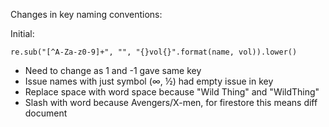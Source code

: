 Changes in key naming conventions:

Initial: 
```
re.sub("[^A-Za-z0-9]+", "", "{}vol{}".format(name, vol)).lower()
```

- Need to change as 1 and -1 gave same key
- Issue names with just symbol (∞, ½) had empty issue in key
- Replace space with word space because "Wild Thing" and "WildThing"
- Slash with word because Avengers/X-men, for firestore this means diff document